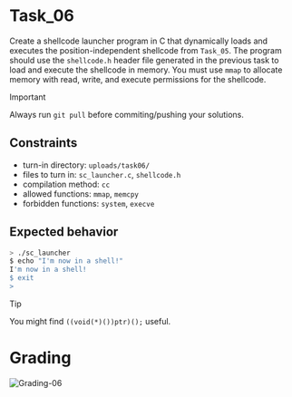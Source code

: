 # Task_06
Create a shellcode launcher program in C that dynamically loads and executes the position-independent shellcode from `Task_05`. The program should use the `shellcode.h` header file generated in the previous task to load and execute the shellcode in memory. You must use `mmap` to allocate memory with read, write, and execute permissions for the shellcode.

> [!IMPORTANT]
> Always run `git pull` before commiting/pushing your solutions.

## Constraints
- turn-in directory: `uploads/task06/`
- files to turn in: `sc_launcher.c`, `shellcode.h`
- compilation method: `cc`
- allowed functions: `mmap`, `memcpy`
- forbidden functions: `system`, `execve`

## Expected behavior
```bash
> ./sc_launcher
$ echo "I'm now in a shell!"
I'm now in a shell!
$ exit
>
```

> [!TIP]
> You might find `((void(*)())ptr)();` useful.

# Grading
![Grading-06](https://github.com/ayermeko/ayermekod/actions/workflows/grading-06.yml/badge.svg)